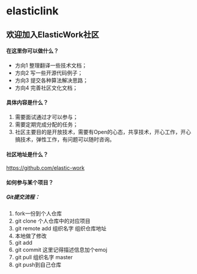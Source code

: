 # elasticlink

## 欢迎加入ElasticWork社区

#### 在这里你可以做什么？
- 方向1 整理翻译一些技术文档；
- 方向2 写一些开源代码例子；
- 方向3 提交各种算法解决思路；
- 方向4 完善社区文化文档；

#### 具体内容是什么？
1. 需要面试通过才可以参与；
2. 需要定期完成分配的任务；
3. 社区主要目的是开放技术，需要有Open的心态，共享技术，开心工作，开心搞技术，弹性工作，有问题可以随时咨询。

#### 社区地址是什么？
https://github.com/elastic-work



#### 如何参与某个项目？
##### Git提交流程：
1. fork一份到个人仓库
2. git clone 个人仓库中的对应项目
3. git remote add 组织名字 组织仓库地址
4. 本地做了修改
5. git add 
6. git commit 这里记得描述信息加个emoj
7. git pull 组织名字 master
8. git push到自己仓库
